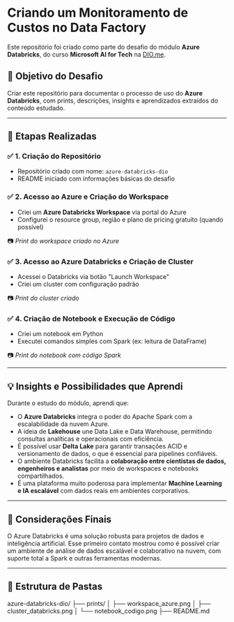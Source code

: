 # Criando um Monitoramento de Custos no Data Factory
Este repositório foi criado como parte do desafio do módulo **Azure Databricks**, do curso **Microsoft AI for Tech** na [DIO.me](https://www.dio.me).

## 📌 Objetivo do Desafio

Criar este repositório para documentar o processo de uso do **Azure Databricks**, com prints, descrições, insights e aprendizados extraídos do conteúdo estudado.

---

## 🧭 Etapas Realizadas

### ✅ 1. Criação do Repositório

- Repositório criado com nome: `azure-databricks-dio`
- README iniciado com informações básicas do desafio

### ✅ 2. Acesso ao Azure e Criação do Workspace

- Criei um **Azure Databricks Workspace** via portal do Azure
- Configurei o resource group, região e plano de pricing gratuito (quando possível)

📷 *Print do workspace criado no Azure*  

### ✅ 3. Acesso ao Azure Databricks e Criação de Cluster

- Acessei o Databricks via botão "Launch Workspace"
- Criei um cluster com configuração padrão

📷 *Print do cluster criado*  

### ✅ 4. Criação de Notebook e Execução de Código

- Criei um notebook em Python
- Executei comandos simples com Spark (ex: leitura de DataFrame)

📷 *Print do notebook com código Spark*  

---

## 💡 Insights e Possibilidades que Aprendi

Durante o estudo do módulo, aprendi que:

- O **Azure Databricks** integra o poder do Apache Spark com a escalabilidade da nuvem Azure.
- A ideia de **Lakehouse** une Data Lake e Data Warehouse, permitindo consultas analíticas e operacionais com eficiência.
- É possível usar **Delta Lake** para garantir transações ACID e versionamento de dados, o que é essencial para pipelines confiáveis.
- O ambiente Databricks facilita a **colaboração entre cientistas de dados, engenheiros e analistas** por meio de workspaces e notebooks compartilhados.
- É uma plataforma muito poderosa para implementar **Machine Learning e IA escalável** com dados reais em ambientes corporativos.

---

## 🧠 Considerações Finais

O Azure Databricks é uma solução robusta para projetos de dados e inteligência artificial. Esse primeiro contato mostrou como é possível criar um ambiente de análise de dados escalável e colaborativo na nuvem, com suporte total a Spark e outras ferramentas modernas.

---

## 📁 Estrutura de Pastas
azure-databricks-dio/ ├── prints/ │ ├── workspace_azure.png │ ├── cluster_databricks.png │ └── notebook_codigo.png ├── README.md

